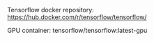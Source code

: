 
Tensorflow docker repository: https://hub.docker.com/r/tensorflow/tensorflow/

GPU container: tensorflow/tensorflow:latest-gpu


